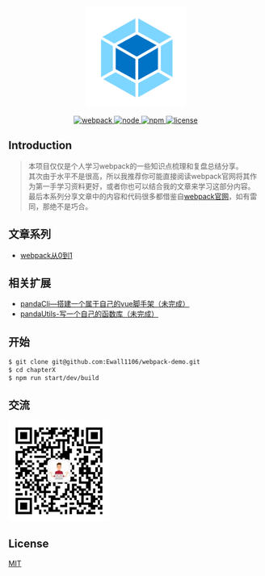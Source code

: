 <p align="center">
  <img width="200" height="200" src="https://raw.githubusercontent.com/Ewall1106/webpack-demo/master/docs/images/logo.png">
</p>

<p align="center">
  <a href="https://webpack.js.org/">
    <img src="https://img.shields.io/badge/webpack-4.41.5-brightgreen.svg" alt="webpack">
  </a>
  <a href="https://nodejs.org/en/">
    <img src="https://img.shields.io/badge/node-10.16.0-brightgreen.svg" alt="node">
  </a>
   <a href="https://www.npmjs.com/">
    <img src="https://img.shields.io/badge/npm-6.9.0-brightgreen.svg" alt="npm">
  </a>
  <a href="https://github.com/Ewall1106/webpack-demo/blob/master/LICENSE">
    <img src="https://img.shields.io/github/license/mashape/apistatus.svg" alt="license">
  </a>
</p>

## Introduction

> 本项目仅仅是个人学习webpack的一些知识点梳理和复盘总结分享。  
> 其次由于水平不是很高，所以我推荐你可能直接阅读webpack官网将其作为第一手学习资料更好，或者你也可以结合我的文章来学习这部分内容。  
> 最后本系列分享文章中的内容和代码很多都借鉴自[webpack官网](https://webpack.js.org/)，如有雷同，那绝不是巧合。

## 文章系列

- [webpack从0到1](https://www.jianshu.com/nb/41890709)

## 相关扩展

- [pandaCli—搭建一个属于自己的vue脚手架（未完成）]()
- [pandaUtils-写一个自己的函数库（未完成）]()

## 开始

```
$ git clone git@github.com:Ewall1106/webpack-demo.git
$ cd chapterX
$ npm run start/dev/build
```

## 交流
 <img width="200" height="200" src="https://raw.githubusercontent.com/Ewall1106/webpack-demo/master/docs/images/panda-code.jpg" alt="公众号">

## License

[MIT](https://github.com/Ewall1106/webpack-demo/blob/master/LICENSE)
